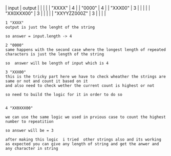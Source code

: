 |   input               |     output              |
|                       |                         |
|     "XXXX"            |        4                |
|     "0000"            |        4                |
|     "XXX00"           |        3                |
|                       |                         |
|    "XX0XXX00"         |      3                  |
|                       |                         |
|    "XXYYZZ000Z"       |      3                  |
|                       |                         |


```
1 "XXXX" 
output is just the lenght of the string 

so answer = input.length -> 4

```
```
2 "0000"
same happens with the second case where the longest length of repeated characters is just the length of the string 

so  answer will be length of input which is 4 

```
```
3 "XXX00"
this is the tricky part here we have to check wheather the strings are same or not and count it based on it 
and also need to check wether the current count is highest or not 

so need to build the logic for it in order to do so  
 

```
```
4 "XX0XXX00"

we can use the same logic we used in prvious case to count the highest number to repeatition 

so answer will be = 3 
```

```after making this logic  i tried  other strings also and its working as expected you can give any length of string and get the anwer and any character in string ```
